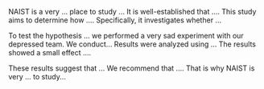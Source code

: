 NAIST is a very ... place to study ...
It is well-established that .... This study aims to determine how .... Specifically, it investigates whether ... 


To test the hypothesis ... we performed a very sad experiment with our depressed team. 
We conduct...
Results were analyzed using ... The results showed a small effect .... 


These results suggest that ... We recommend that .... That is why NAIST is very ... to study...
